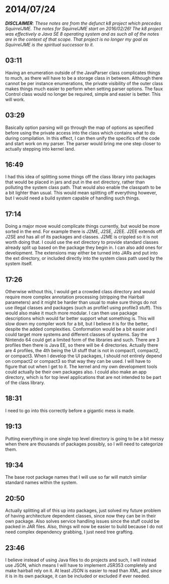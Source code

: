 # 2014/07/24

***DISCLAIMER***: _These notes are from the defunct k8 project which_
_precedes SquirrelJME. The notes for SquirrelJME start on 2016/02/26!_
_The k8 project was effectively a Java SE 8 operating system and as such_
_all of the notes are in the context of that scope. That project is no_
_longer my goal as SquirrelJME is the spiritual successor to it._

## 03:11

Having an enumeration outside of the JavaParser class complicates things to
much, as there will have to be a storage class in between. Although there
cannot be per instance enumerations, the private visibility of the outer class
makes things much easier to perform when setting parser options. The faux
Control class would no longer be required, simple and easier is better. This
will work.

## 03:29

Basically option parsing will go through the map of options as specified
before using the private access into the class which contains what to do
during compilation. In this effect, I can then unify the specifics of the code
and start work on my parser. The parser would bring me one step closer to
actually stepping into kernel land.

## 16:49

I had this idea of splitting some things off the class library into packages
that would be placed in jars and put in the ext directory, rather than
polluting the system class path. That would also enable the classpath to be a
bit lighter than usual. This would mean splitting off everything however, but
I would need a build system capable of handling such things.

## 17:14

Doing a major move would complicate things currently, but would be more sorted
in the end. For example there is J2ME, J2SE, J2EE. J2EE extends off J2SE and
has all of its packages and classes. J2ME is crippled so it is not worth doing
that. I could use the ext directory to provide standard classes already split
up based on the package they begin in. I can also add ones for development.
The extensions may either be turned into JARs and put into the ext directory,
or included directly into the system class path used by the system itself.

## 17:26

Otherwise without this, I would get a crowded class directory and would
require more complex annotation processing (stripping the Hairball parameters)
and it might be harder than usual to make sure things do not use illegal
classes and packages (such as profile1 using profile3 stuff). This would also
make it much more modular. I can then use package descriptions which would far
better support what something is. This will slow down my compiler work for a
bit, but I believe it is for the better, despite the added complexities.
Conformation would be a bit easier and I could target more systems and
different classes of systems. Say the Nintendo 64 could get a limited form of
the libraries and such. There are 3 profiles then there is Java EE, so there
will be 4 directories. Actually there are 4 profiles, the 4th being the UI
stuff that is not in compact1, compact2, or compact3. When I develop the UI
packages, I should not entirely depend on compact2 or compact3 so that way
they can be used. I will have to figure that out when I get to it. The kernel
and my own development tools could actually be their own packages also. I
could also make an app directory, which is for top level applications that are
not intended to be part of the class library.

## 18:31

I need to go into this correctly before a gigantic mess is made.

## 19:13

Putting everything in one single top level directory is going to be a bit
messy when there are thousands of packages possibly, so I will need to
categorize them.

## 19:34

The base root package names that I will use so far will match similar standard
names within the system.

## 20:50

Actually splitting all of this up into packages, just solved my future problem
of having architecture dependent classes, since now they can be in their own
package. Also solves service handling issues since the stuff could be packed
in JAR files. Also, things will now be easier to build because I do not need
complex dependency grabbing, I just need tree grafting.

## 23:46

I believe instead of using Java files to do projects and such, I will instead
use JSON, which means I will have to implement JSR353 completely and make
hairball rely on it. At least JSON is easier to read than XML, and since it is
in its own package, it can be included or excluded if ever needed.

